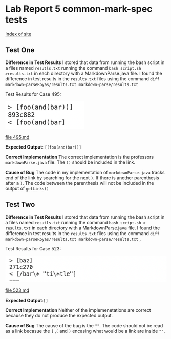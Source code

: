 # Lab Report 5 common-mark-spec tests 
[Index of site](https://rsavoj.github.io/cse15l-lab-reports/)
## Test One 
**Difference in Test Results** 
I stored that data from running the bash script in a files named `resutls.txt` running the command `bash script.sh >results.txt` in each directory with a MarkdownParse.java file. I found the difference in test results in the `results.txt` files using the command `diff markdown-parseRoyas/results.txt markdown-parse/results.txt`

Test Results for Case 495: 

![image](495.png)

[file 495.md](https://rsavoj.github.io/cse15l-lab-reports/Lab-report-5/495.md)


**Expected Output**: `[(foo(and(bar))]`

**Correct Implementation** The correct implementation is the professors `markdownParse.java` file. The `))` should be included in the link.

**Cause of Bug** The code in my implementation of `markdownParse.java` tracks end of the link by searching for the next `)`. If there is another parenthesis after a  `)`. The code between the parenthesis will not be included in the output of `getLinks()`
## Test Two
**Difference in Test Results** I stored that data from running the bash script in a files named `resutls.txt` running the command `bash script.sh > results.txt` in each directory with a MarkdownParse.java file. I found the difference in test results in the `results.txt` files using the command `diff markdown-parseRoyas/results.txt markdown-parse/results.txt`
,

Test Results for Case 523: 

![image](523.png)

[file 523.md](https://rsavoj.github.io/cse15l-lab-reports/Lab-report-5/523.md)

**Expected Output**:`[]`

**Correct Implementation** Neither of the implemenetations are correct because they do not produce the expected output.

**Cause of Bug** The cause of the bug is the `""`. The code should not be read as a link becasue the `]` ,`(` and `)` encasing what would be a link are inside `""`.